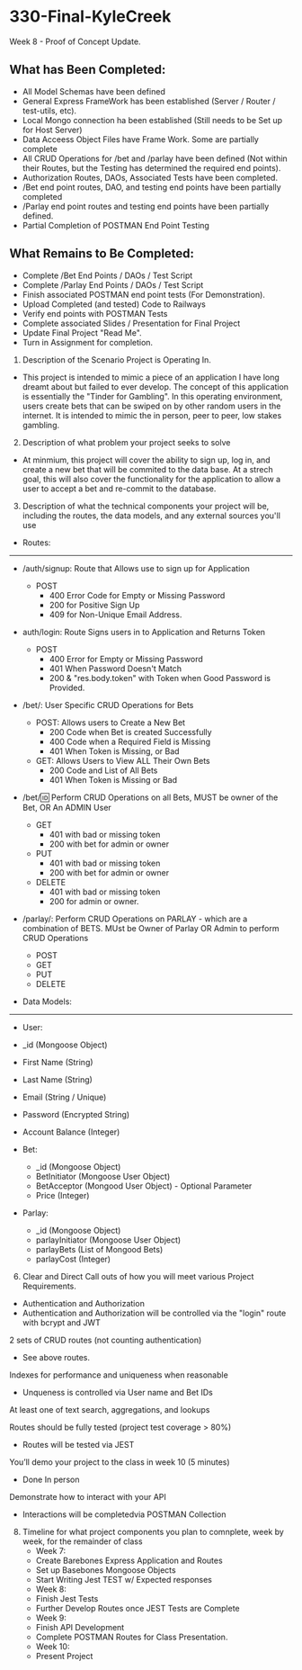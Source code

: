 # 330-Final-KyleCreek

Week 8 - Proof of Concept Update.

What has Been Completed:
-------------------------------
- All Model Schemas have been defined
- General Express FrameWork has been established (Server / Router / test-utils, etc).
- Local Mongo connection ha been established (Still needs to be Set up for Host Server)
- Data Acceess Object Files have Frame Work. Some are partially complete
- All CRUD Operations for /bet and /parlay have been defined (Not within their Routes, but the Testing has determined the required end points).
- Authorization Routes, DAOs, Associated Tests have been completed.
- /Bet end point routes, DAO, and testing end points have been partially completed
- /Parlay end point routes and testing end points have been partially defined.
- Partial Completion of POSTMAN End Point Testing

What Remains to Be Completed:
--------------------------------
- Complete /Bet End Points / DAOs / Test Script
- Complete /Parlay End Points / DAOs / Test Script
- Finish associated POSTMAN end point tests (For Demonstration).
- Upload Completed (and tested) Code to Railways
- Verify end points with POSTMAN Tests
- Complete associated Slides / Presentation for Final Project
- Update Final Project "Read Me".
- Turn in Assignment for completion. 



1. Description of the Scenario Project is Operating In.

- This project is intended to mimic a piece of an application I have long dreamt about but failed to ever develop. The concept of this application is essentially the "Tinder for Gambling". In this operating environment, users create bets that can be swiped on by other random users in the internet. It is intended to mimic the in person, peer to peer, low stakes gambling.

2. Description of what problem your project seeks to solve

- At minmium, this project will cover the ability to sign up, log in, and create a new bet that will be commited to the data base. At a strech goal, this will also cover the functionality for the application to allow a user to accept a bet and re-commit to the database. 

3. Description of what the technical components your project will be, including the routes, the data models, and any external sources you'll use

- Routes:
-----------------------------------------------------------------
-  /auth/signup: Route that Allows use to sign up for Application
    - POST
        - 400 Error Code for Empty or Missing Password
        - 200 for Positive Sign Up
        - 409 for Non-Unique Email Address.
-   auth/login: Route Signs users in to Application and Returns Token
    - POST
        - 400 Error for Empty or Missing Password
        - 401 When Password Doesn't Match
        - 200 & "res.body.token" with Token when Good Password is Provided.

- /bet/: User Specific CRUD Operations for Bets
  - POST: Allows users to Create a New Bet
      - 200 Code when Bet is created Successfully
      - 400 Code when a Required Field is Missing
      - 401 When Token is Missing, or Bad
  - GET: Allows Users to View ALL Their Own Bets
      - 200 Code and List of All Bets
      - 401 When Token is Missing or Bad

- /bet/:id: Perform CRUD Operations on all Bets, MUST be owner of the Bet, OR An ADMIN User
  - GET
      - 401 with bad or missing token
      - 200 with bet for admin or owner 
  - PUT
      - 401 with bad or missing token
      - 200 with bet for admin or owner
  - DELETE
      - 401 with bad or missing token
      - 200 for admin or owner. 
 
  
- /parlay/: Perform CRUD Operations on PARLAY - which are a combination of BETS. MUst be Owner of Parlay OR Admin to perform CRUD Operations
  - POST
  - GET
  - PUT
  - DELETE

- Data Models:
-----------------------------------------------------------------
-   User:
  - _id (Mongoose Object)  
  - First Name (String)
  - Last Name (String)
  - Email (String / Unique)
  - Password (Encrypted String)
  - Account Balance (Integer)

- Bet:
  - _id (Mongoose Object)
  - BetInitiator (Mongoose User Object)
  - BetAcceptor (Mongood User Object) - Optional Parameter
  - Price (Integer)

- Parlay:
  - _id (Mongoose Object)
  - parlayInitiator (Mongoose User Object)
  - parlayBets (List of Mongood Bets)
  - parlayCost (Integer)
  

6. Clear and Direct Call outs of how you will meet various Project Requirements.

- Authentication and Authorization
-   Authentication and Authorization will be controlled via the "login" route with bcrypt and JWT

2  sets of CRUD routes (not counting authentication)
- See above routes. 

Indexes for performance and uniqueness when reasonable
  - Unqueness is controlled via User name and Bet IDs

At least one of text search, aggregations, and lookups

Routes should be fully tested (project test coverage > 80%)
  - Routes will be tested via JEST
    
You’ll demo your project to the class in week 10 (5 minutes)
  - Done In person
    
Demonstrate how to interact with your API

- Interactions will be completedvia POSTMAN Collection


8. Timeline for what project components you plan to comnplete, week by week, for the remainder of class
   - Week 7:
   -   Create Barebones Express Application and Routes
   -   Set up Basebones Mongoose Objects
   -   Start Writing Jest TEST w/ Expected responses
   - Week 8:
   -   Finish Jest Tests
   -   Further Develop Routes once JEST Tests are Complete
   - Week 9:
   -   Finish API Development
   -   Complete POSTMAN Routes for Class Presentation. 
   - Week 10:
   -   Present Project
